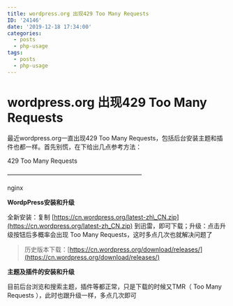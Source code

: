```yaml
---
title: wordpress.org 出现429 Too Many Requests
ID: '24146'
date: '2019-12-18 17:34:00'
categories:
  - posts
  - php-usage
tags:
  - posts
  - php-usage
---
```


# wordpress.org 出现429 Too Many Requests

最近wordpress.org一直出现429 Too Many Requests，包括后台安装主题和插件也都一样。首先别慌，在下给出几点参考方法：

429 Too Many Requests

——————————————————————

nginx

**WordpPress安装和升级**

全新安装：复制 [https://cn.wordpress.org/latest-zh\_CN.zip](https://cn.wordpress.org/latest-zh_CN.zip) 到迅雷，即可下载；升级：点击升级按钮后多概率会出现 Too Many Requests，这时多点几次也就解决问题了

> 历史版本下载：[https://cn.wordpress.org/download/releases/](https://cn.wordpress.org/download/releases/)

**主题及插件的安装和升级**

目前后台浏览和搜索主题，插件等都正常，只是下载的时候又TMR（ Too Many Requests ），此时也跟升级一样，多点几次即可
 
 
